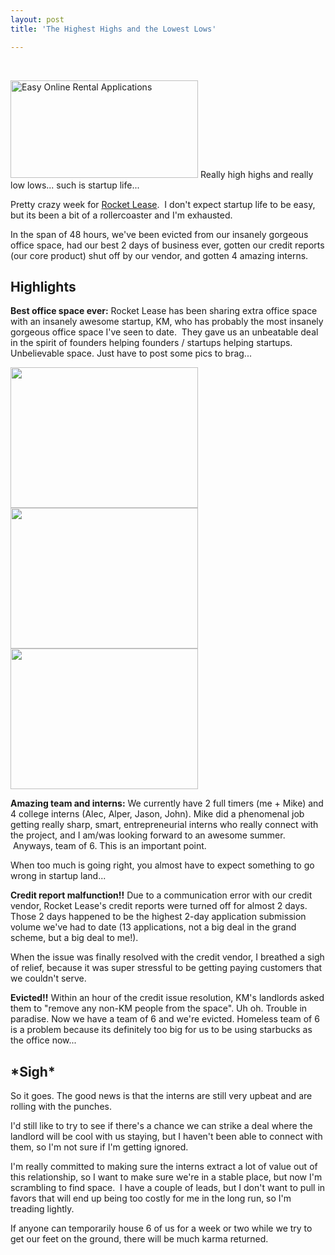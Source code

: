 ```yaml
---
layout: post
title: 'The Highest Highs and the Lowest Lows'

---
```


&nbsp;

<a href="http://www.rocketlease.com"><img class="size-medium wp-image-37" title="Easy Online Rental Applications" src="http://ezliu.com/wp-content/uploads/2012/05/rl2-300x156.png" alt="Easy Online Rental Applications" width="300" height="156" /></a>
Really high highs and really low lows... such is startup life...

Pretty crazy week for <a href="http://www.rocketlease.com">Rocket Lease</a>.  I don't expect startup life to be easy, but its been a bit of a rollercoaster and I'm exhausted.

In the span of 48 hours, we've been evicted from our insanely gorgeous office space, had our best 2 days of business ever, gotten our credit reports (our core product) shut off by our vendor, and gotten 4 amazing interns.
<h2>Highlights</h2>
<strong>Best office space ever:</strong> Rocket Lease has been sharing extra office space with an insanely awesome startup, KM, who has probably the most insanely gorgeous office space I've seen to date.  They gave us an unbeatable deal in the spirit of founders helping founders / startups helping startups. Unbelievable space. Just have to post some pics to brag...

<a href="http://ezliu.com/wp-content/uploads/2012/06/2012-06-12-11.17.31.jpg"><img class="aligncenter size-medium wp-image-224" title="2012-06-12 11.17.31" src="http://ezliu.com/wp-content/uploads/2012/06/2012-06-12-11.17.31-300x225.jpg" alt="" width="300" height="225" /></a><a href="http://ezliu.com/wp-content/uploads/2012/06/2012-06-12-11.17.57.jpg"><img class="aligncenter size-medium wp-image-225" title="2012-06-12 11.17.57" src="http://ezliu.com/wp-content/uploads/2012/06/2012-06-12-11.17.57-300x225.jpg" alt="" width="300" height="225" /></a><a href="http://ezliu.com/wp-content/uploads/2012/06/2012-06-12-11.18.26.jpg"><img class="aligncenter size-medium wp-image-226" title="2012-06-12 11.18.26" src="http://ezliu.com/wp-content/uploads/2012/06/2012-06-12-11.18.26-300x225.jpg" alt="" width="300" height="225" /></a>

<strong>Amazing team and interns:</strong> We currently have 2 full timers (me + Mike) and 4 college interns (Alec, Alper, Jason, John). Mike did a phenomenal job getting really sharp, smart, entrepreneurial interns who really connect with the project, and I am/was looking forward to an awesome summer.  Anyways, team of 6. This is an important point.

When too much is going right, you almost have to expect something to go wrong in startup land...

<strong>Credit report malfunction!!</strong> Due to a communication error with our credit vendor, Rocket Lease's credit reports were turned off for almost 2 days. Those 2 days happened to be the highest 2-day application submission volume we've had to date (13 applications, not a big deal in the grand scheme, but a big deal to me!).

When the issue was finally resolved with the credit vendor, I breathed a sigh of relief, because it was super stressful to be getting paying customers that we couldn't serve.

<strong>Evicted!!</strong> Within an hour of the credit issue resolution, KM's landlords asked them to "remove any non-KM people from the space". Uh oh. Trouble in paradise. Now we have a team of 6 and we're evicted. Homeless team of 6 is a problem because its definitely too big for us to be using starbucks as the office now...
<h2>*Sigh*</h2>
So it goes. The good news is that the interns are still very upbeat and are rolling with the punches.

I'd still like to try to see if there's a chance we can strike a deal where the landlord will be cool with us staying, but I haven't been able to connect with them, so I'm not sure if I'm getting ignored.

I'm really committed to making sure the interns extract a lot of value out of this relationship, so I want to make sure we're in a stable place, but now I'm scrambling to find space.  I have a couple of leads, but I don't want to pull in favors that will end up being too costly for me in the long run, so I'm treading lightly.

If anyone can temporarily house 6 of us for a week or two while we try to get our feet on the ground, there will be much karma returned.
